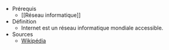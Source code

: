 - Prérequis
	- [[Réseau informatique]]
- Définition
	-	Internet est un réseau informatique mondiale accessible.
- Sources
	- [Wikipédia](https://fr.wikipedia.org/wiki/Internet)
